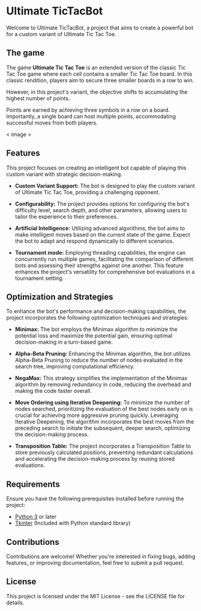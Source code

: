 
# Ultimate TicTacBot

Welcome to Ultimate TicTacBot, a project that aims to create a powerful bot for a custom variant of Ultimate Tic Tac Toe. 

## The game

The game **Ultimate Tic Tac Toe** is an extended version of the classic Tic Tac Toe game where each cell contains a smaller Tic Tac Toe board. In this classic rendition, players aim to secure three smaller boards in a row to win.

However, in this project's variant, the objective shifts to accumulating the highest number of points.

Points are earned by achieving three symbols in a row on a board. Importantly, a single board can host multiple points, accommodating successful moves from both players.

< image >

## Features
This project focuses on creating an intelligent bot capable of playing this custom variant with strategic decision-making.
- **Custom Variant Support:** The bot is designed to play the custom variant of Ultimate Tic Tac Toe, providing a challenging opponent.

- **Configurability:** The project provides options for configuring the bot's difficulty level, search depth, and other parameters, allowing users to tailor the experience to their preferences.
 
- **Artificial Intelligence:** Utilizing advanced algorithms, the bot aims to make intelligent moves based on the current state of the game. Expect the bot to adapt and respond dynamically to different scenarios.

- **Tournament mode:** Employing threading capabilities, the engine can concurrently run multiple games, facilitating the comparison of different bots and assessing their strengths against one another. This feature enhances the project's versatility for comprehensive bot evaluations in a tournament setting.


## Optimization and Strategies

To enhance the bot's performance and decision-making capabilities, the project incorporates the following optimization techniques and strategies:

-   **Minimax:** The bot employs the Minimax algorithm to minimize the potential loss and maximize the potential gain, ensuring optimal decision-making in a turn-based game.
    
-   **Alpha-Beta Pruning:** Enhancing the Minimax algorithm, the bot utilizes Alpha-Beta Pruning to reduce the number of nodes evaluated in the search tree, improving computational efficiency.
    
-   **NegaMax:** This strategy simplifies the implementation of the Minimax algorithm by removing redundancy in code, reducing the overhead and making the code faster overall.
    
-   **Move Ordering using Iterative Deepening:** To minimize the number of nodes searched, prioritizing the evaluation of the best nodes early on is crucial for achieving more aggressive pruning quickly. Leveraging Iterative Deepening, the algorithm incorporates the best moves from the preceding search to initiate the subsequent, deeper search, optimizing the decision-making process.
    
-   **Transposition Table:** The project incorporates a Transposition Table to store previously calculated positions, preventing redundant calculations and accelerating the decision-making process by reusing stored evaluations.

## Requirements

Ensure you have the following prerequisites installed before running the project:

- [Python 3](https://www.python.org/downloads/) or later
- [Tkinter](https://docs.python.org/3/library/tkinter.html) (Included with Python standard library)

## Contributions

Contributions are welcome!
Whether you're interested in fixing bugs, adding features, or improving documentation, feel free to submit a pull request.

## License

This project is licensed under the MIT License - see the LICENSE file for details.
